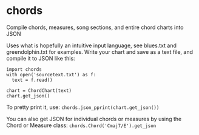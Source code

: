 # chords
Compile chords, measures, song sections, and entire chord charts into JSON

Uses what is hopefully an intuitive input language, see blues.txt and greendolphin.txt for examples.
Write your chart and save as a text file, and compile it to JSON like this:

    import chords
    with open('sourcetext.txt') as f:
      text = f.read()
    
    chart = ChordChart(text)
    chart.get_json()

To pretty print it, use:
`chords.json_pprint(chart.get_json())`

You can also get JSON for individual chords or measures by using the Chord or Measure class:
`chords.Chord('Cmaj7/E').get_json`
